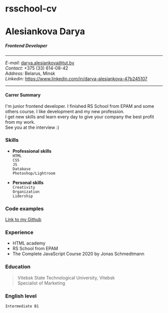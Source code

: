 # rsschool-cv
# Alesiankova Darya 

##### _Frontend Developer_
***********************
_E-mail:_ darya.alesiankova@tut.by \
_Contact:_ +375 (33) 614-08-42 \
_Address:_ Belarus, Minsk \
_Linkedin:_ https://www.linkedin.com/in/darya-alesiankova-47b245107 
***********************

#### Carrer Summary
  I'm junior frontend developer.
I finished RS School from EPAM and some others course. I like development and my new profession.\
I get new skills and learn every day to give your company the best profit from my work. \
See you at the interview :)

### Skills
* __Professional skills__ \
     `HTML` \
     `CSS` \
    `JS` \
    `Database` \
    `Photoshop/Lightroom` 
    

* __Personal skills__ \
    `Creativity` \
    `Organization` \
    `Lidership` 

### Code examples
[Link to my Github](https://github.com/Alesiankova/react-native-course/tree/master/dariia-alesiankova) 

### Experience
 - HTML academy 
 - RS School from EPAM 
 - The Complete JavaScript Course 2020 by Jonas Schmedtmann 

### Education
>Vitebsk State Technological University, Vitebsk \
Specialist of Marketing 


### English level 
`Intermediate B1`
